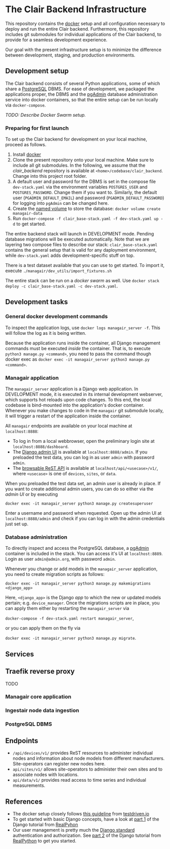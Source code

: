 # The Clair Backend Infrastructure

This repository contains the [docker](https://www.docker.com) setup and all configuration necessary to deploy and run the entire Clair backend. Furthermore, this repository includes git submodules for individual applications of the Clair backend, to provide for a seamless development experience.

Our goal with the present infrastructure setup is to minimize the difference between development, staging, and production environments.

## Development setup

The Clair backend consists of several Python applications, some of which share a [PostgreSQL](https://www.postgresql.org) DBMS. For ease of development, we packaged the applications proper, the DBMS and the [pgAdmin](https://www.pgadmin.org) database administration service into docker containers, so that the entire setup can be run locally via `docker-compose`.

_TODO: Describe Docker Swarm setup._

### Preparing for first launch

To set up the Clair backend for development on your local machine, proceed as follows.

1. Install [docker](https://www.docker.com/get-started)
2. Clone the present repository onto your local machine. Make sure to include all git submodules. In the following, we assume that the _clair_backend_ repository is available at `<home>/codebase/clair_backend`. Change into this project root folder.
3. A default user and password for the DBMS is set in the compose file `dev-stack.yaml` via the environment variables `POSTGRES_USER` and `POSTGRES_PASSWORD`. Change them if you want to. Similarly, the default user (`PGADMIN_DEFAULT_EMAIL`) and password (`PGADMIN_DEFAULT_PASSWORD`) for logging into `pgAdmin` can be changed here.
4. Create the [named volume](https://docs.docker.com/storage/volumes/) to store the database: `docker volume create managair-data`
5. Run `docker-compose -f clair_base-stack.yaml -f dev-stack.yaml up -d` to get started.

The entire backend stack will launch in DEVELOPMENT mode. Pending database migrations will be executed automatically. Note that we are layering two compose files to describe our stack: `clair_base-stack.yaml` contains the general setup that is valid for any daployment environment, while `dev-stack.yaml` adds development-specific stuff on top.

There is a test dataset available that you can use to get started. To import it, execute `./managair/dev_utils/import_fixtures.sh`

The entire stack can be run on a _docker swarm_ as well. Use `docker stack deploy -c clair_base-stack.yaml -c dev-stack.yaml`.

## Development tasks

### General docker development commands

To inspect the application logs, use `docker logs managair_server -f`. This will follow the log as it is being written.

Because the application runs inside the container, all Django management commands must be executed _inside_ the container. That is, to execute `python3 manage.py <command>`, you need to pass the command though docker exec as `docker exec -it managair_server python3 manage.py <command>`.

### Managair application

The `managair_server` application is a Django web application. In DEVELOPMENT mode, it is executed in its internal development webserver, which supports hot reloads upon code changes. To this end, the local codebase is bind-mounted into the application's docker container. Whenever you make changes to code in the `managair` git submodule locally, it will trigger a restart of the application inside the container. 

All `managair` endpoints are available on your local machine at `localhost:8888`:

- To log in from a local webbrowser, open the preliminary login site at `localhost:8888/dashboard`.
- The [Django admin UI](https://docs.djangoproject.com/en/3.1/ref/contrib/admin/) is available at `localhost:8888/admin`. If you preloaded the test data, you can log in as user `admin` with password `admin`.
- The [browsable ReST API](https://www.django-rest-framework.org/topics/browsable-api/) is available at `localhost/api/<usecase>/v1/`, where `<usecase>` is one of `devices`, `sites`, or `data`.

When you preloaded the test data set, an admin user is already in place. If you want to create additional admin users, you can do so either via the _admin UI_ or by executing

`docker exec -it managair_server python3 manage.py createsuperuser`

Enter a username and password when requested. Open up the admin UI at `localhost:8888/admin` and check if you can log in with the admin credentials just set up.

### Database administration

To directly inspect and access the PostgreSQL database, a [pgAdmin](https://www.pgadmin.org) container is included in the stack. You can access it's UI at `localhost:8889`. Login as user `admin@admin.org`, with password `admin`.

Whenever you change or add models in the `managair_server` application, you need to create migration scripts as follows:

`docker exec -it managair_server python3 manage.py makemigrations <django_app>`

Here, `<django_app>` is the Django _app_ to which the new or updated models pertain; e.g. `device_manager`. Once the migrations scripts are in place, you can apply them either by restarting the `managair_server` via

`docker-compose -f dev-stack.yaml restart managair_server`,

or you can apply them on the fly via

`docker exec -it managair_server python3 manage.py migrate`.

## Services

## Traefik reverse proxy

TODO

### Managair core application

### Ingestair node data ingestion

### PostgreSQL DBMS

## Endpoints

- `/api/devices/v1/` provides ReST resources to administer individual nodes and information about node models from different manufacturers. Site-operators can register new nodes here.
- `api/sites/v1/` allows site-operators to administer their own sites and to associate nodes with locations.
- `api/data/v1/` provides read access to time series and individual measurements.

## References

- The docker setup closely follows [this guideline](https://testdriven.io/blog/dockerizing-django-with-postgres-gunicorn-and-nginx/) from [testdriven.io](https://testdriven.io/)
- To get started with basic Django concepts, have a look at [part 1](https://realpython.com/get-started-with-django-1/) of the Django tutorial from [RealPyhon](https://realpython.com/get-started-with-django-1/)
- Our user management is pretty much the [Django standard](https://docs.djangoproject.com/en/3.0/topics/auth/default/) authentication and authorization. See [part 2](https://realpython.com/django-user-management/) of the Django tutorial from [RealPython](https://realpython.com/) to get you started.
